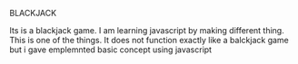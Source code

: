 BLACKJACK

Its is a blackjack game. I am learning javascript by making different thing. This is one of the things. It does not function exactly like a balckjack game but i gave emplemnted basic concept using javascript
